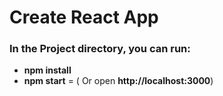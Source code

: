 # Create React App

### In the Project directory, you can run:
- **npm install**
- **npm start** = ( Or open **http://localhost:3000**)
